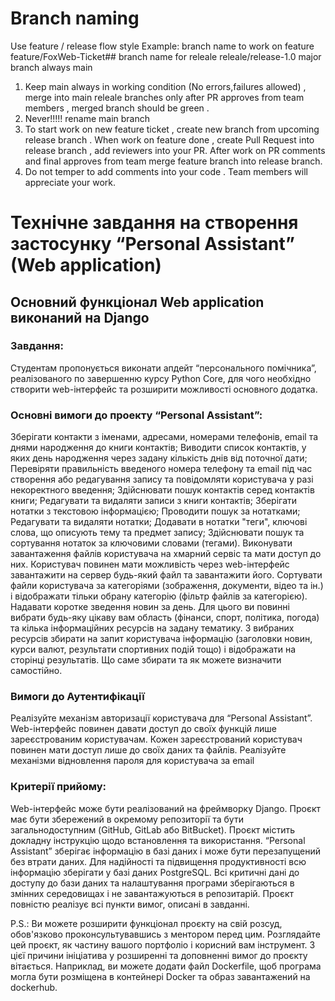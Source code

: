 # Branch naming

Use feature / release flow style Example: 
branch name to work on feature feature/FoxWeb-Ticket## 
branch name for releale releale/release-1.0 major branch always main

1. Keep main always in working condition (No errors,failures allowed) , merge into main releale branches only after PR approves from team members , merged branch should be green .
2. Never!!!!! rename main branch
3. To start work on new feature ticket , create new branch from upcoming release branch . When work on feature done , create Pull Request into release branch , add reviewers into your PR. After work on PR comments and final approves from team merge feature branch into release branch.
4. Do not temper to add comments into your code . Team members will appreciate your work.


# Технічне завдання на створення застосунку “Personal Assistant” (Web application)

## Основний функціонал Web application виконаний на Django
### Завдання:
Студентам пропонується виконати апдейт “персонального помічника”, реалізованого по завершенню курсу Python Core,  для чого необхідно створити web-інтерфейс та розширити можливості основного додатка.

### Основні вимоги до проекту “Personal Assistant”:
Зберігати контакти з іменами, адресами, номерами телефонів, email та днями народження до книги контактів;
Виводити список контактів, у яких день народження через задану кількість днів від поточної дати;
Перевіряти правильність введеного номера телефону та email під час створення або редагування запису та повідомляти користувача у разі некоректного введення;
Здійснювати пошук контактів серед контактів книги;
Редагувати та видаляти записи з книги контактів;
Зберігати нотатки з текстовою інформацією;
Проводити пошук за нотатками;
Редагувати та видаляти нотатки;
Додавати в нотатки "теги", ключові слова, що описують тему та предмет запису;
Здійснювати пошук та сортування нотаток за ключовими словами (тегами).
Виконувати завантаження файлів користувача на хмарний сервіс та мати доступ до них. Користувач повинен мати можливість через web-інтерфейс завантажити на сервер будь-який файл та завантажити його.
Сортувати файли користувача за категоріями (зображення, документи, відео та ін.) і відображати тільки обрану категорію (фільтр файлів за категорією).
Надавати коротке зведення новин за день. Для цього ви повинні вибрати будь-яку цікаву вам область (фінанси, спорт, політика, погода) та кілька інформаційних ресурсів на задану тематику. З вибраних ресурсів збирати на запит користувача інформацію (заголовки новин, курси валют, результати спортивних подій тощо) і відображати на сторінці результатів. Що саме збирати та як можете визначити самостійно.

### Вимоги до Аутентифікації
Реалізуйте механізм авторизації користувача для “Personal Assistant”. Web-інтерфейс повинен давати доступ до своїх функцій лише зареєстрованим користувачам. 
Кожен зареєстрований користувач повинен мати доступ лише до своїх даних та файлів. 
Реалізуйте механізми відновлення пароля для користувача за email


### Критерії прийому:
Web-інтерфейс може бути реалізований на фреймворку Django.
Проєкт має бути збережений в окремому репозиторії та бути загальнодоступним (GitHub, GitLab або BitBucket).
Проєкт містить докладну інструкцію щодо встановлення та використання.
“Personal Assistant” зберігає інформацію в базі даних і може бути перезапущений без втрати даних.
Для надійності та підвищення продуктивності всю інформацію зберігати у базі даних PostgreSQL.
Всі критичні дані до доступу до бази даних та налаштування програми зберігаються в змінних середовищах і не завантажуються в репозитарій.
Проєкт повністю реалізує всі пункти вимог, описані в завданні.

P.S.: Ви можете розширити функціонал проєкту на свій розсуд, обов'язково проконсультувавшись з ментором перед цим. Розглядайте цей проєкт, як частину вашого портфоліо і корисний вам інструмент. З цієї причини ініціатива у розширенні та доповненні вимог до проєкту вітається. Наприклад, ви можете додати файл Dockerfile, щоб програма могла бути розміщена в контейнері Docker та образ завантажений на dockerhub.

